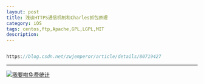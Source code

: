 ```yaml
---
layout: post
title: 浅谈HTTPS通信机制和Charles抓包原理
category: iOS
tags: centos,ftp,Apache,GPL,LGPL,MIT
description: 
---
```


```javascript

https://blog.csdn.net/zwjemperor/article/details/80719427


```



---


<script language="javascript" type="text/javascript" src="//js.users.51.la/19176892.js"></script>
<noscript><a href="//www.51.la/?19176892" target="_blank"><img alt="&#x6211;&#x8981;&#x5566;&#x514D;&#x8D39;&#x7EDF;&#x8BA1;" src="//img.users.51.la/19176892.asp" style="border:none" /></a></noscript>

